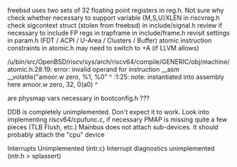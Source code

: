 freebsd uses two sets of 32 floating point registers in reg.h. Not sure why
check whether necessary to support variable {M,S,U}XLEN in riscvreg.h
check sigcontext struct (stolen from freebsd) in include/signal.h
review if necessary to include FP regs in trapframe in include/frame.h
revisit settings in param.h (FDT / ACPI / U-Area / Clusters / Buffer)
atomic instruction constraints in atomic.h may need to switch to +A (if LLVM allows)

/u/bin/src/OpenBSD/riscv/sys/arch/riscv64/compile/GENERIC/obj/machine/atomic.h:28:19: error: invalid operand for instruction
        __asm __volatile("amoor.w zero, %1, %0"
                         ^
<inline asm>:1:25: note: instantiated into assembly here
        amoor.w zero, 32, 0(a0)
                               ^

are physmap vars necessary in bootconfig.h ???


DDB is completely unimplemented. Don't expect it to work.
Look into implementing riscv64/cpufunc.c, if necessary
PMAP is missing quite a few pieces (TLB Flush, etc.)
Mainbus does not attach sub-devices. It should probably attach the "cpu" device

Interrupts Unimplemented (intr.c)
Interrupt diagnostics unimplemented (intr.h > splassert)
